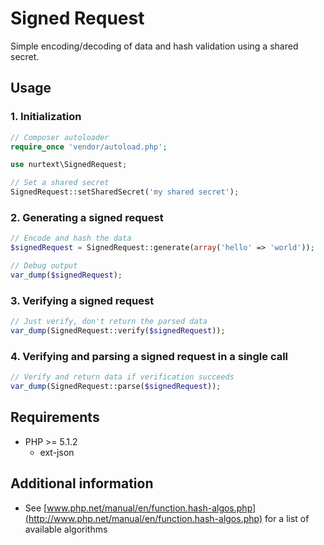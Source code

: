 # Signed Request

Simple encoding/decoding of data and hash validation using a shared secret.

## Usage

### 1. Initialization

```php
// Composer autoloader
require_once 'vendor/autoload.php';

use nurtext\SignedRequest;

// Set a shared secret
SignedRequest::setSharedSecret('my shared secret');
```

### 2. Generating a signed request

```php
// Encode and hash the data
$signedRequest = SignedRequest::generate(array('hello' => 'world'));

// Debug output
var_dump($signedRequest);
```

### 3. Verifying a signed request

```php
// Just verify, don't return the parsed data
var_dump(SignedRequest::verify($signedRequest));
```

### 4. Verifying and parsing a signed request in a single call

```php
// Verify and return data if verification succeeds
var_dump(SignedRequest::parse($signedRequest));
```

## Requirements

- PHP >= 5.1.2
  - ext-json

## Additional information

- See [www.php.net/manual/en/function.hash-algos.php](http://www.php.net/manual/en/function.hash-algos.php) for a list of available algorithms
